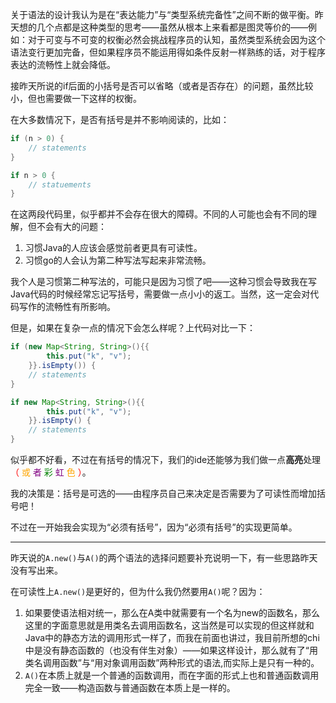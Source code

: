 
关于语法的设计我认为是在“表达能力”与“类型系统完备性”之间不断的做平衡。昨天想的几个点都是这种类型的思考——虽然从根本上来看都是图灵等价的——例如：对于可变与不可变的权衡必然会挑战程序员的认知，虽然类型系统会因为这个语法变行更加完备，但如果程序员不能运用得如条件反射一样熟练的话，对于程序表达的流畅性上就会降低。

接昨天所说的if后面的小括号是否可以省略（或者是否存在）的问题，虽然比较小，但也需要做一下这样的权衡。

在大多数情况下，是否有括号是并不影响阅读的，比如：

```java
if (n > 0) {
    // statements
}
```
```go
if n > 0 {
    // statuements
}
```
在这两段代码里，似乎都并不会存在很大的障碍。不同的人可能也会有不同的理解，但不会有大的问题：

1. 习惯Java的人应该会感觉前者更具有可读性。
2. 习惯go的人会认为第二种写法写起来非常流畅。

我个人是习惯第二种写法的，可能只是因为习惯了吧——这种习惯会导致我在写Java代码的时候经常忘记写括号，需要做一点小小的返工。当然，这一定会对代码写作的流畅性有所影响。

但是，如果在复杂一点的情况下会怎么样呢？上代码对比一下：

```java
if (new Map<String, String>(){{
        this.put("k", "v");
    }}.isEmpty()) {
    // statements
}
```
```java
if new Map<String, String>(){{
        this.put("k", "v");
    }}.isEmpty() {
    // statements
}
```

似乎都不好看，不过在有括号的情况下，我们的ide还能够为我们做一点**高亮**处理
<font color=red>（</font>
<font color=orange>或</font>
<font color=purple>者</font>
<font color=green>彩</font>
<font color=purple>虹</font>
<font color=orange>色</font>
<font color=red>）</font>。

我的决策是：括号是可选的——由程序员自己来决定是否需要为了可读性而增加括号吧！

不过在一开始我会实现为“必须有括号”，因为“必须有括号”的实现更简单。

---

昨天说的```A.new()```与```A()```的两个语法的选择问题要补充说明一下，有一些思路昨天没有写出来。

在可读性上```A.new()```是更好的，但为什么我仍然要用```A()```呢？因为：

1. 如果要使语法相对统一，那么在A类中就需要有一个名为new的函数名，那么这里的字面意思就是用类名去调用函数名，这当然是可以实现的但这样就和Java中的静态方法的调用形式一样了，而我在前面也讲过，我目前所想的chi中是没有静态函数的（也没有伴生对象）——如果这样设计，那么就有了“用类名调用函数”与“用对象调用函数”两种形式的语法,而实际上是只有一种的。
2. ```A()```在本质上就是一个普通的函数调用，而在字面的形式上也和普通函数调用完全一致——构造函数与普通函数在本质上是一样的。
